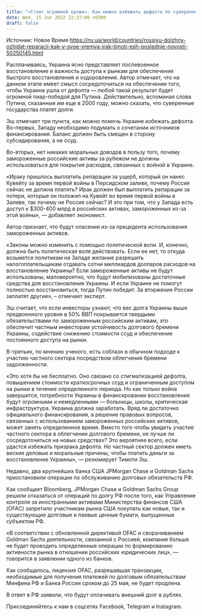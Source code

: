 ```yaml
---
title: "«Стоит огромной крови». Как можно избежать дефолта по суверенному долгу Украины — Тимоти Эш"
date: Wed, 15 Jun 2022 22:37:00 +0300
draft: false
---
```

Источник: Новое Время https://nv.ua/world/countries/rossiyu-dolzhny-ozhidat-reparacii-kak-v-svoe-vremya-irak-timoti-esh-poslednie-novosti-50250145.html


Расплачиваясь, Украина ясно представляет послевоенное восстановление и важность доступа к рынкам для обеспечения быстрого восстановления и оздоровления. Автор отмечает, что на данном этапе имеет смысл сосредоточиться на обеспечении того, чтобы Украина ушла от дефолта — любой такой результат будет огромной пиар-победой для Путина. Действительно, вспоминая слова Путина, сказанные им еще в 2000 году, можно сказать, что суверенные государства платят долги.

Эш отмечает три пункта, как можно помочь Украине избежать дефолта. Во-первых, Западу необходимо подумать о сочетании источников финансирования. Баланс должен быть смещен в сторону субсидирования, а не ссуд.

Во-вторых, нет никаких моральных доводов в пользу того, почему замороженные российские активы за рубежом не должны использоваться для покрытия расходов, связанных с войной в Украине.

«Ираку пришлось выплатить репарации за ущерб, который он нанес Кувейту за время первой войны в Персидском заливе, почему Россия сейчас не должна платить? Ирак должен был выплатить репарации за потери, которые он положил на Кувейт во время первой войны в Заливе, так почему не Россия сейчас? И это при том, что у Запада есть доступ к $300-400 млрд в российских активах, замороженных из-за этой войны», — добавляет экономист.

Автор признает, что будут опасения из-за прецедента использования замороженных активов.

«Законы можно изменить с помощью политической воли. И, конечно, должна быть политическая воля действовать. Если ее нет, то откуда возьмется политикам на Западе желание разрешить налогоплательщикам отдавать сотни миллиардов долларов расходов на восстановление Украины? Если замороженные активы не будут использованы, маловероятно, что будут мобилизованы достаточные средства для восстановления Украины. И если Украине не помогут полностью восстановиться, тогда Путин победит. За вторжение России заплатят другие», – отмечает эксперт.

Эш считает, что если инвесторы узнают, что вес долга Украины выше предвоенного уровня в 50% ВВП покрывается твердыми обязательствами по замороженным российским активам, это обеспечит частным инвесторам устойчивость долгового бремени Украины, содействие снижению стоимости ссуд и обеспечение постоянного доступа на рынки.

В-третьих, по мнению ученого, есть соблазн в обычном подходе к участию частного сектора посредством облегчения бремени задолженности.

«Это хотя бы не бесплатно. Оно связано со стигматизацией дефолта, повышением стоимости краткосрочных ссуд и ограниченным доступом на рынки в течение определенного периода. Но как только война завершится, потребности Украины в финансировании восстановления будут огромными и немедленными — больницы, школы, критическая инфраструктура. Украина должна заработать. Вряд ли достаточно официального финансирования, а решение правовых вопросов, связанных с использованием замороженных российских активов, может занять определенное время. Вместо того чтобы увидеть участие частного сектора в облегчении долгового бремени, не лучше ли сосредоточиться на новых средствах? Это вероятнее всего, если удастся избежать призрака дефолта. Но частный сектор должен иметь веские деловые и моральные причины, чтобы платить деньги за восстановление Украины», — резюмирует Тимоти Эш.

Недавно, два крупнейших банка США JPMorgan Chase и Goldman Sachs приостановили операции по обслуживанию долговых обязательств РФ.

Как сообщает Bloomberg, JPMorgan Chase и Goldman Sachs Group решили отказаться от операций по долгу РФ после того, как Управление контроля за иностранными активами Министерства финансов США (OFAC) запретило участникам рынка США покупать как новые, так и существующие долговые и паевые ценные бумаги, выпущенные субъектом РФ.

«В соответствии с обновленной директивой OFAC и сворачиванием Goldman Sachs деятельности, связанной с Россией, компания больше не будет проводить определенные операции по формированию активности рынка в отношении российских юридических лиц», — говорится в заявлении одного из банков.

Как сообщалось, лицензия OFAC, разрешавшая транзакции, необходимые для получения платежей по долговым обязательствам Минфина РФ и Банка России сроком до 25 мая, не будет продлена.

В ответ в РФ заявили, что будут оплачивать внешний долг в рублях.

Присоединяйтесь к нам в соцсетях Facebook, Telegram и Instagram.
